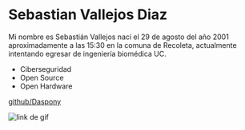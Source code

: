 # Sebastian Vallejos Diaz


Mi nombre es Sebastián Vallejos nací el 29 de agosto del año 2001 aproximadamente a las 15:30 en la comuna de Recoleta, actualmente intentando egresar de ingeniería biomédica UC.

* Ciberseguridad
* Open Source
* Open Hardware

  

[github/Daspony](https://github.com/Daspony)

![link de gif](https://media.tenor.com/RBL0tBqEhC4AAAAM/hast-la-proximaaa-social-distancing.gif)


